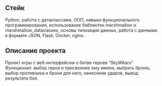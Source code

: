 ## Стейк
Python, работа с датаклассами, ООП, навыки функционального программирования, использование библиотек marshmallow и marshmallow_dataclasses, основы типизации данных, работа с данными в формате JSON, Flask, Docker, nginx.

## Описание проекта
Проект игры с веб-интерфейсом о битве героев “SkyWAars”
Функционал: выбор героя и присвоение ему имени, выбрать броню, выбор противника и брони для него, нанесение ударов, вывод результата боя.
